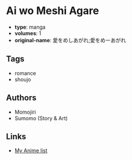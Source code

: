 # Ai wo Meshi Agare

-   **type**: manga
-   **volumes**: 1
-   **original-name**: 愛をめしあがれ;愛をめーあがれ

## Tags

-   romance
-   shoujo

## Authors

-   Momojiri
-   Sumomo (Story & Art)

## Links

-   [My Anime list](https://myanimelist.net/manga/19929/Ai_wo_Meshi_Agare)
